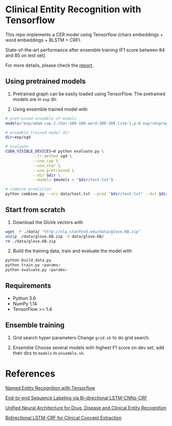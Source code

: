 # Clinical Entity Recognition with Tensorflow
This repo implements a CER model using Tensorflow (chars embeddings + word embeddings + BLSTM + CRF).

State-of-the-art performance after ensemble training (F1 score between 84 and 85 on test set).

For more details, please check the [report](https://github.com/HawkAaron/Clinical-Entity-Recognition/blob/master/doc/report.pdf).

## Using pretrained models
1. Pretrained graph can be easily loaded using TensorFlow. The pretrained models are in `exp` dir.

2. Using ensemble trained model with
```bash
# pretrained ensemble of models
models="exp/adam.cap-2.char-100-100.word-300-300.lstm-1.p-0 exp/rmsprop.char-100-100.plstm-2 exp/rmsprop.cap-5.char-100-100.word-300-300.sru-1 exp/rmsprop.cap-5.char-100-300.word-300-300.lstm-2.p-0 exp/rmsprop.cap-2.char-50-100.word-300-100.lstm-3.p-0 exp/rmsprop.cap-5.char-50-100.word-300-100.sru-2 exp/rmsprop.char-20-100.plstm-2 exp/rmsprop.cap-2.char-100-300.word-300-300.sru-2 exp/adam.cap-2.char-50-300.word-300-300.lstm-1.p-100 exp/rmsprop.cap-2.char-100-100.word-300-100.sru-3 exp/rmsprop.cap-2.char-50-300.word-300-300.sru-2 exp/adam.0.0115.-1.dim_word200.hidden_word300.dim_char100.hidden_char300.layers1.LSTM exp/rmsprop.cap-2.char-50-300.word-300-100.lstm-3.p-0 exp/adam.cap-5.char-50-100.word-300-300.lstm-2.p-0 exp/rmsprop.cap-2.char-100-300.word-300-300.lstm-2.p-0"

# ensemble trained model dir
dir=exp/sgd

# evaluate
CUDA_VISIBLE_DEVICES=0 python evaluate.py \
            --lr_method sgd \
            --use_cap \
            --use_char \
            --use_pretrained \
            --dir $dir \
            --models $models > "$dir/test.txt")

# combine prediction
python combine.py --src data/text.txt --pred "$dir/text.txt" --dst $dir/result.txt

```

## Start from scratch
1. Download the GloVe vectors with
```bash
wget -P ./data/ "http://nlp.stanford.edu/data/glove.6B.zip"
unzip ./data/glove.6B.zip -d data/glove.6B/
rm ./data/glove.6B.zip
```

2. Build the training data, train and evaluate the model with
```bash
python build_data.py
python train.py <params>
python evaluate.py <params>
```

## Requirements
* Python 3.6
* NumPy 1.14
* TensorFlow >= 1.4

## Ensemble training
1. Grid search hyper parameters
Change `grid.sh` to do grid search.

2. Ensemble
Choose several models with highest F1 score on dev set, add their dirs to `models` in `ensemble.sh`.


# References
[Named Entity Recognition with Tensorflow](https://github.com/guillaumegenthial/sequence_tagging)

[End-to-end Sequence Labeling via Bi-directional LSTM-CNNs-CRF](https://arxiv.org/pdf/1603.01354.pdf)

[Unified Neural Architecture for Drug, Disease and Clinical Entity Recognition](https://arxiv.org/pdf/1708.03447.pdf)

[Bidirectional LSTM-CRF for Clinical Concept Extraction](https://arxiv.org/pdf/1610.05858.pdf)
